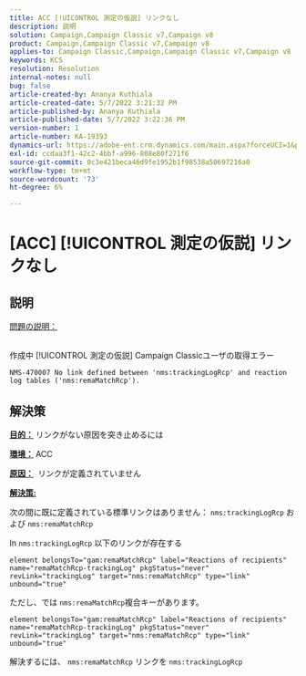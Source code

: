 ```yaml
---
title: ACC [!UICONTROL 測定の仮説] リンクなし
description: 説明
solution: Campaign,Campaign Classic v7,Campaign v8
product: Campaign,Campaign Classic v7,Campaign v8
applies-to: Campaign Classic,Campaign,Campaign Classic v7,Campaign v8
keywords: KCS
resolution: Resolution
internal-notes: null
bug: false
article-created-by: Ananya Kuthiala
article-created-date: 5/7/2022 3:21:32 PM
article-published-by: Ananya Kuthiala
article-published-date: 5/7/2022 3:22:36 PM
version-number: 1
article-number: KA-19393
dynamics-url: https://adobe-ent.crm.dynamics.com/main.aspx?forceUCI=1&pagetype=entityrecord&etn=knowledgearticle&id=8e906e59-19ce-ec11-a7b5-0022480a8e40
exl-id: ccdaa3f1-42c2-4bbf-a996-808e80f271f6
source-git-commit: 0c3e421beca46d9fe1952b1f98538a50697216a0
workflow-type: tm+mt
source-wordcount: '73'
ht-degree: 6%

---
```


# [ACC] [!UICONTROL 測定の仮説] リンクなし

## 説明

<u>問題の説明：</u>

<br>作成中 [!UICONTROL 測定の仮説] Campaign Classicユーザの取得エラー

`NMS-470007 No link defined between 'nms:trackingLogRcp' and reaction log tables ('nms:remaMatchRcp').`

## 解決策


<b><u>目的：</u></b> リンクがない原因を突き止めるには

<b><u>環境：</u></b> ACC

<b><u>原因：</u></b>  リンクが定義されていません

<b><u>解決策:</u></b>

次の間に既に定義されている標準リンクはありません： `nms:trackingLogRcp` および `nms:remaMatchRcp`

In `nms:trackingLogRcp` 以下のリンクが存在する

`element belongsTo="gam:remaMatchRcp" label="Reactions of recipients" name="remaMatchRcp-trackingLog" pkgStatus="never" revLink="trackingLog" target="nms:remaMatchRcp" type="link" unbound="true"`

ただし、では `nms:remaMatchRcp`複合キーがあります。

`element belongsTo="gam:remaMatchRcp" label="Reactions of recipients" name="remaMatchRcp-trackingLog" pkgStatus="never" revLink="trackingLog" target="nms:remaMatchRcp" type="link" unbound="true"`

解決するには、 `nms:remaMatchRcp` リンクを `nms:trackingLogRcp`
